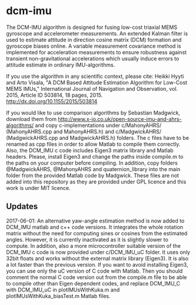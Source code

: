 # dcm-imu
The DCM-IMU algorithm is designed for fusing low-cost triaxial MEMS gyroscope and accelerometer measurements. An extended Kalman filter is used to estimate attitude in direction cosine matrix (DCM) formation and gyroscope biases online. A variable measurement covariance method is implemented for acceleration measurements to ensure robustness against transient non-gravitational accelerations which usually induce errors to attitude estimate in ordinary IMU-algorithms.

If you use the algorithm in any scientific context, please cite: Heikki Hyyti and Arto Visala, "A DCM Based Attitude Estimation Algorithm for Low-Cost MEMS IMUs," International Journal of Navigation and Observation, vol. 2015, Article ID 503814, 18 pages, 2015. http://dx.doi.org/10.1155/2015/503814

If you would like to use comparison algorithms by Sebastian Madgwick, download them from http://www.x-io.co.uk/open-source-imu-and-ahrs-algorithms/ and copy c-implementations under c/MahonyAHRS/ (MahonyAHRS.cpp and MahonyAHRS.h) and c/MadgwickAHRS/ (MadgwickAHRS.cpp and MadgwickAHRS.h) folders. The c files have to be renamed as cpp files in order to allow Matlab to compile them correctly. Also, the DCM_IMU c code includes Eigen3 matrix library and Matlab headers. Please, install Eigen3 and change the paths inside compile.m to the paths on your computer before compiling. In addition, copy folders @MadgwickAHRS, @MahonyAHRS and quaternion_library into the main folder from the provided Matlab code by Madgwick. These files are not added into this repository as they are provided under GPL licence and this work is under MIT licence.

## Updates
2017-06-01: An alternative yaw-angle estimation method is now added to DCM_IMU matlab and c++ code versions. It integrates the whole rotation matrix without the need for computing sines or cosines from the estimated angles. However, it is currently inactivated as it is slightly slower to compute. In addition, also a more microcontroller suitable version of the DCM_IMU c code is now provided under c/DCM_IMU_uC folder. It uses only 32bit floats and works without the external matrix library (Eigen3). It is also a lot faster than the previous version. If you want to avoid installing Eigen3, you can use only the uC version of C code with Matlab. Then you should comment the normal C code version out from the compile.m file to be able to compile other than Eigen dependent codes, and replace DCM_IMU_C with DCM_IMU_uC in plotIMUsWithKuka.m and plotIMUsWithKuka_biasTest.m Matlab files.
